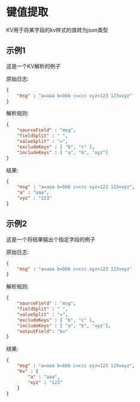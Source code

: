# 键值提取

KV用于将某字段的kv样式的值转为json类型

## 示例1

这是一个KV解析的例子

原始日志:

```json
{
    "msg" : "a=aaa b=bbb c=ccc xyz=123 123=xyz"
}
```

解析规则:

```json
{
    "sourceField" : "msg",
    "fieldSplit" : " ",
    "valueSplit" : "=",
    "excludeKeys" : [ "b", "c" ],
    "includeKeys" : [ "a", "b", "xyz"]
}
```

结果:

```json
{
    "msg" : "a=aaa b=bbb c=ccc xyz=123 123=xyz",
    "a" : "aaa",
    "xyz" : "123"
}

```

## 示例2

这是一个将结果输出个指定字段的例子

原始日志:

```json
{
    "msg" : "a=aaa b=bbb c=ccc xyz=123 123=xyz"
}
```

解析规则:

```json
{
    "sourceField" : "msg",
    "fieldSplit" : " ",
    "valueSplit" : "=",
    "excludeKeys" : [ "b", "c" ],
    "includeKeys" : [ "a", "b", "xyz"],
    "outputField": "kv"
}
```

结果:

```json
{
    "msg" : "a=aaa b=bbb c=ccc xyz=123 123=xyz",
    "kv" : {
        "a" : "aaa",
        "xyz" : "123"
    }
}
```